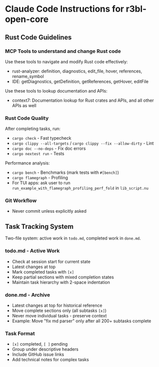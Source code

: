 # Claude Code Instructions for r3bl-open-core

## Rust Code Guidelines

### MCP Tools to understand and change Rust code

Use these tools to navigate and modify Rust code effectively:

- rust-analyzer: definition, diagnostics, edit_file, hover, references, rename_symbol
- IDE: getDiagnostics, getDefinition, getReferences, getHover, editFile

Use these tools to lookup documentation and APIs:

- context7: Documentation lookup for Rust crates and APIs, and all other APIs as well

### Rust Code Quality

After completing tasks, run:

- `cargo check` - Fast typecheck
- `cargo clippy --all-targets` / `cargo clippy --fix --allow-dirty` - Lint
- `cargo doc --no-deps` - Fix doc errors
- `cargo nextest run` - Tests

Performance analysis:

- `cargo bench` - Benchmarks (mark tests with `#[bench]`)
- `cargo flamegraph` - Profiling
- For TUI apps: ask user to run `run_example_with_flamegraph_profiling_perf_fold` in `lib_script.nu`

### Git Workflow

- Never commit unless explicitly asked

## Task Tracking System

Two-file system: active work in `todo.md`, completed work in `done.md`.

### todo.md - Active Work

- Check at session start for current state
- Latest changes at top
- Mark completed tasks with `[x]`
- Keep partial sections with mixed completion states
- Maintain task hierarchy with 2-space indentation

### done.md - Archive

- Latest changes at top for historical reference
- Move complete sections only (all subtasks `[x]`)
- Never move individual tasks - preserve context
- Example: Move "fix md parser" only after all 200+ subtasks complete

### Task Format

- `[x]` completed, `[ ]` pending
- Group under descriptive headers
- Include GitHub issue links
- Add technical notes for complex tasks
